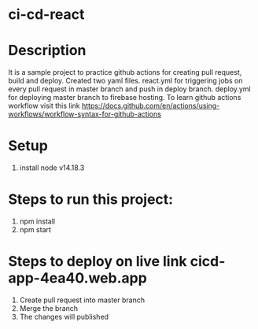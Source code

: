 # ci-cd-react
# Description
It is a sample project to practice github actions for creating pull request, build and deploy. Created two yaml files. react.yml for triggering jobs on every pull request in master branch and push in deploy branch. deploy.yml for deploying master branch to firebase hosting. To learn github actions workflow visit this link https://docs.github.com/en/actions/using-workflows/workflow-syntax-for-github-actions


# Setup
1. install node v14.18.3

# Steps to run this project:
1. npm install
2. npm start

# Steps to deploy on live link cicd-app-4ea40.web.app
 1. Create pull request into master branch
 2. Merge the branch
 3. The changes will published
